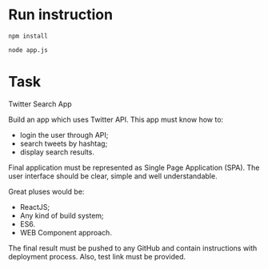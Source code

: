 # Run instruction
`npm install`

`node app.js`
# Task
Twitter Search App

Build an app which uses Twitter API.
This app must know how to:

- login the user through API;
- search tweets by hashtag;
- display search results.

Final application must be represented as Single Page Application (SPA).  The user interface should be clear, simple and well understandable.

Great pluses would be:

- ReactJS;
- Any kind of build system;
- ES6.
- WEB Component approach.

The final result must be pushed to any GitHub and contain instructions with deployment process. Also, test link must be provided.
